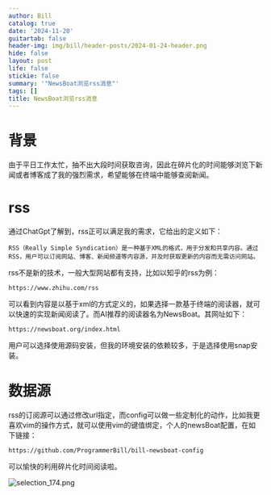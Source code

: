```yaml
---
author: Bill
catalog: true
date: '2024-11-20'
guitartab: false
header-img: img/bill/header-posts/2024-01-24-header.png
hide: false
layout: post
life: false
stickie: false
summary: '"NewsBoat浏览rss消息"'
tags: []
title: NewsBoat浏览rss消息
---
```


# 背景

由于平日工作太忙，抽不出大段时间获取咨询，因此在碎片化的时间能够浏览下新闻或者博客成了我的强烈需求，希望能够在终端中能够查阅新闻。

# rss

通过ChatGpt了解到，rss正可以满足我的需求，它给出的定义如下：

```
RSS（Really Simple Syndication）是一种基于XML的格式，用于分发和共享内容。通过RSS，用户可以订阅网站、博客、新闻频道等内容源，并及时获取更新的内容而无需访问网站。
```

rss不是新的技术，一般大型网站都有支持，比如以知乎的rss为例：

```
https://www.zhihu.com/rss
```

可以看到内容是以基于xml的方式定义的，如果选择一款基于终端的阅读器，就可以快速的实现新闻阅读了。而AI推荐的阅读器名为NewsBoat。其网址如下：

```
https://newsboat.org/index.html
```

用户可以选择使用源码安装，但我的环境安装的依赖较多，于是选择使用snap安装。


# 数据源

rss的订阅源可以通过修改url指定，而config可以做一些定制化的动作，比如我更喜欢vim的操作方式，就可以使用vim的键值绑定，个人的newsBoat配置，在如下链接：

```
https://github.com/ProgrammerBill/bill-newsboat-config
```

可以愉快的利用碎片化时间阅读啦。

![selection_174.png](images/WEBRESOURCEe8f8660d375b28397177dd46ccd08fc2Selection_174.png)



